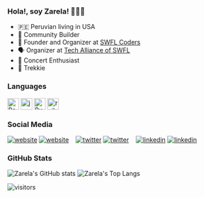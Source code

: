 ### Hola!, soy Zarela! 👩🏻‍💻

 - 🇵🇪 Peruvian living in USA
 - 🌱 Community Builder</li>
 - 👾 Founder and Organizer at [SWFL Coders](https://www.meetup.com/swfl-coders/)
 - 🗣️ Organizer at [Tech Alliance of SWFL](https://www.meetup.com/SWFLTechAlliance/)
 - 🎸 Concert Enthusiast
 - 🖖 Trekkie


### Languages

<div style="display: flex; gap: 4px;">
  <img src="https://cdn.jsdelivr.net/gh/devicons/devicon/icons/react/react-original.svg" width="26px" alt="React" title="React JS" />
  <img src="https://cdn.jsdelivr.net/gh/devicons/devicon/icons/javascript/javascript-original.svg" width="26px" alt="javascript" title="JavaScript" />
  <img src="https://cdn.jsdelivr.net/gh/devicons/devicon/icons/ruby/ruby-original.svg" width="26px" alt="Ruby" title="Ruby" />
  <img src="https://cdn.jsdelivr.net/gh/devicons/devicon/icons//rails/rails-plain.svg" width="26px" alt="rails" title="Rails" />
</div>

### Social Media

[![website](./img/globe-light.svg)](https://zarelagraves.com#gh-light-mode-only)
[![website](./img/globe-dark.svg)](https://zarelagraves.com#gh-dark-mode-only)
&nbsp;&nbsp;
[![twitter](./img/twitter-light.svg)](https://twitter.com/zg_stardust#gh-light-mode-only)
[![twitter](./img/twitter-dark.svg)](https://twitter.com/zg_stardust#gh-dark-mode-only)
&nbsp;&nbsp;
[![linkedin](./img/linkedin-light.svg)](https://www.linkedin.com/in/zarela#gh-light-mode-only)
[![linkedin](./img/linkedin-dark.svg)](https://www.linkedin.com/in/zarela#gh-dark-mode-only)


### GitHub Stats

![Zarela's GitHub stats](https://github-readme-stats.vercel.app/api?username=zarela&show_icons=true&theme=gotham&count_private=true)
![Zarela's Top Langs](https://github-readme-stats.vercel.app/api/top-langs/?username=zarela&hide=java&layout=compact&theme=gotham)

![visitors](https://visitor-badge.laobi.icu/badge?page_id=zarela.zarela)
